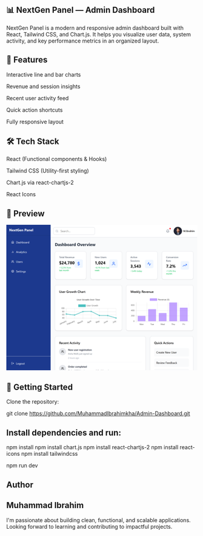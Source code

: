 ## 📊 NextGen Panel — Admin Dashboard

NextGen Panel is a modern and responsive admin dashboard built with React, Tailwind CSS, and Chart.js. It helps you visualize user data, system activity, and key performance metrics in an organized layout.

## 🚀 Features
Interactive line and bar charts

Revenue and session insights

Recent user activity feed

Quick action shortcuts

Fully responsive layout

## 🛠️ Tech Stack
React (Functional components & Hooks)

Tailwind CSS (Utility-first styling)

Chart.js via react-chartjs-2

React Icons

## 📸 Preview

   ![Project Preview](./src/assets/Dashboard1.png)

## 📂 Getting Started
Clone the repository:


git clone https://github.com/MuhammadIbrahimkha/Admin-Dashboard.git

## Install dependencies and run:


npm install
npm install chart.js
npm install react-chartjs-2
npm install react-icons
npm install tailwindcss

npm run dev

## Author
## Muhammad Ibrahim
I'm passionate about building clean, functional, and scalable applications. Looking forward to learning and contributing to impactful projects.

